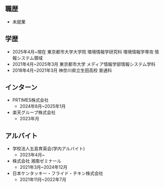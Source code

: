 ## 職歴
- 未就業

## 学歴
- 2025年4月~現在 東京都市大学大学院 環境情報学研究科 環境情報学専攻 情報システム領域
- 2021年4月~2025年3月 東京都市大学 メディア情報学部情報システム学科 
- 2018年4月~2021年3月 神奈川県立生田高校 普通科

## インターン
- PRTIMES株式会社
    - 2024年8月~2025年1月
- 楽天グループ株式会社
    - 2023年月

## アルバイト
- 学校法人五島育英会(学内アルバイト)
    - 2023年4月~
- 株式会社 湘南ゼミナール
    - 2021年3月~2024年12月
- 日本ケンタッキー・フライド・チキン株式会社
    - 2021年11月~2022年7月

